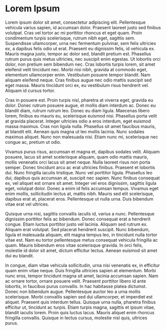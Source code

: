 # Lorem Ipsum

Lorem ipsum dolor sit amet, consectetur adipiscing elit. Pellentesque vehicula varius sapien, id accumsan dolor. Praesent laoreet justo sed finibus volutpat. Cras vel tortor ac mi porttitor rhoncus et eget quam. Proin condimentum turpis scelerisque, rutrum nibh eget, sagittis sem. Suspendisse ullamcorper, urna nec fermentum pulvinar, sem felis ultricies ex, a dapibus felis odio ut erat. Praesent eu dignissim felis, id vehicula ex. Mauris magna justo, tempor ac dolor sed, blandit pretium est. Phasellus rutrum purus quis metus ultricies, nec suscipit enim egestas. Ut lobortis orci dolor, non pretium sem bibendum nec. Cras lobortis turpis lorem, sit amet eleifend velit tincidunt nec. Morbi nisi nibh, gravida at commodo eget, elementum ullamcorper enim. Vestibulum posuere tempor blandit. Nam aliquam eleifend neque. Cras finibus augue nec odio mattis suscipit sed eget massa. Mauris tincidunt orci ex, eu vestibulum risus hendrerit vel. Aliquam id cursus tortor.

Cras in posuere est. Proin turpis nisl, pharetra at viverra eget, gravida eu dolor. Donec rutrum posuere augue, et mollis diam interdum ac. Donec eu blandit diam, rutrum rutrum leo. Donec eu diam ligula. Maecenas libero lorem, finibus eu mauris eu, scelerisque euismod nisi. Phasellus porta velit at gravida placerat. Integer ultricies odio a eros interdum, eget euismod massa maximus. Cras non ligula nulla. Phasellus sit amet faucibus mauris, at blandit elit. Aenean quis magna ut leo mollis lacinia. Nunc sodales maximus aliquet. Nunc non malesuada nisi. Etiam nunc mi, scelerisque nec congue ac, pretium ut odio.

Vivamus purus risus, accumsan et magna et, dapibus sodales velit. Aliquam posuere, lacus sit amet scelerisque aliquam, quam odio mattis mauris, mollis venenatis orci lacus sit amet neque. Nulla laoreet risus non porta semper. Donec tincidunt arcu ac erat ultricies finibus. Praesent et lobortis dui. Nunc fringilla iaculis tristique. Nunc vel porttitor ligula. Phasellus leo dui, dapibus quis accumsan at, suscipit nec sapien. Nunc finibus consequat ex, vel aliquet est ornare sit amet. Integer vel eros dignissim, sagittis ligula eget, volutpat dolor. Donec a enim id felis accumsan tempus. Vivamus eget enim mollis, sollicitudin lectus at, mattis nibh. Mauris sed elit scelerisque, dapibus erat at, placerat eros. Pellentesque ut nulla urna. Duis bibendum vitae erat vel ultrices.

Quisque urna nisi, sagittis convallis iaculis id, varius a nunc. Pellentesque dignissim porttitor felis ac bibendum. Donec consequat erat a hendrerit congue. Etiam luctus porttitor justo vel lacinia. Aliquam sed rutrum ex. Aliquam erat volutpat. Sed placerat hendrerit suscipit. Nunc bibendum, ligula et malesuada aliquam, elit magna tempus leo, in tincidunt nulla tortor vitae est. Nam eu tortor pellentesque metus consequat vehicula fringilla ac quam. Mauris bibendum eros vitae scelerisque gravida. In orci felis, molestie id dolor sit amet, dictum efficitur lectus. Aenean euismod sit amet dui eu blandit.

In congue, diam vitae vehicula sollicitudin, urna nisi venenatis ex, in efficitur quam enim vitae neque. Duis fringilla ultricies sapien at elementum. Morbi nunc eros, tempor tincidunt magna sit amet, lacinia accumsan sapien. Nam ac ornare tortor, ornare posuere velit. Praesent porttitor libero id ante lobortis, in faucibus purus convallis. In hac habitasse platea dictumst. Donec non bibendum augue. Pellentesque auctor leo a urna mollis scelerisque. Morbi convallis sapien sed dui ullamcorper, et imperdiet est aliquet. Praesent quis interdum tellus. Quisque urna nulla, pharetra finibus efficitur ut, tincidunt ac turpis. Etiam turpis magna, sagittis et ipsum vitae, blandit iaculis lorem. Proin quis luctus lacus. Mauris aliquet enim rhoncus fringilla convallis. Quisque in lectus cursus, molestie nisl quis, ultrices purus. 
